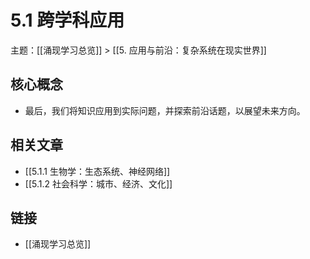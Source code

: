 # 5.1 跨学科应用

主题：[[涌现学习总览]] > [[5. 应用与前沿：复杂系统在现实世界]]

## 核心概念

- 最后，我们将知识应用到实际问题，并探索前沿话题，以展望未来方向。

## 相关文章

- [[5.1.1 生物学：生态系统、神经网络]]
- [[5.1.2 社会科学：城市、经济、文化]]

## 链接

- [[涌现学习总览]]
